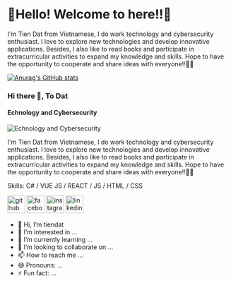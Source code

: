 # 👋Hello! Welcome to here!!👀
I'm Tien Dat from Vietnamese, I do work technology and cybersecurity enthusiast. I love to explore new technologies and develop innovative applications. Besides, I also like to read books and participate in extracurricular activities to expand my knowledge and skills. Hope to have the opportunity to cooperate and share ideas with everyone!!👨‍🎓 

[![Anurag's GitHub stats](https://github-readme-stats.vercel.app/api?username=eagle-nett&show_icons=true&theme=radical)](https://github.com/eagle-nett)


### Hi there 👋, To Dat
#### Echnology and Cybersecurity
![Echnology and Cybersecurity](https://scontent.fsgn2-6.fna.fbcdn.net/v/t39.30808-6/414669332_2064818120547555_9043281213596675557_n.jpg?stp=cp6_dst-jpg&_nc_cat=110&ccb=1-7&_nc_sid=a5f93a&_nc_ohc=sK6rtEyouOIQ7kNvgHp7GBY&_nc_ht=scontent.fsgn2-6.fna&oh=00_AYCPdU36ek1EpitIF3Q0a1XMWtaCmsM1FYPfoRGbvRenXA&oe=6702E75D)

I'm Tien Dat from Vietnamese, I do work technology and cybersecurity enthusiast. I love to explore new technologies and develop innovative applications. Besides, I also like to read books and participate in extracurricular activities to expand my knowledge and skills. Hope to have the opportunity to cooperate and share ideas with everyone!!👨‍🎓 

Skills: C# / VUE JS / REACT / JS / HTML / CSS



[<img src='https://cdn.jsdelivr.net/npm/simple-icons@3.0.1/icons/github.svg' alt='github' height='40'>](https://github.com/https://github.com/eagle-nett)  [<img src='https://cdn.jsdelivr.net/npm/simple-icons@3.0.1/icons/facebook.svg' alt='facebook' height='40'>](https://www.facebook.com/facebook.com/ihatetndat)  [<img src='https://cdn.jsdelivr.net/npm/simple-icons@3.0.1/icons/instagram.svg' alt='instagram' height='40'>](https://www.instagram.com/https://www.instagram.com/ist_endat/)  [<img src='https://cdn.jsdelivr.net/npm/simple-icons@3.0.1/icons/linkedin.svg' alt='linkedin' height='40'>](linkedin.com/in/todat-en)  










- 👋 Hi, I’m tiendat
- 👀 I’m interested in ...
- 🌱 I’m currently learning ...
- 💞️ I’m looking to collaborate on ...
- 📫 How to reach me ...
- 😄 Pronouns: ...
- ⚡ Fun fact: ...

<!---
eagle-nett/eagle-nett is a ✨ special ✨ repository because its `README.md` (this file) appears on your GitHub profile.
You can click the Preview link to take a look at your changes.
--->
